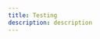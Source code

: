 ```yaml
---
title: Testing
description: description
---
```


<inline-fragment platform="js" src="~/lib/push-notifications/fragments/js/testing.md"></inline-fragment>
